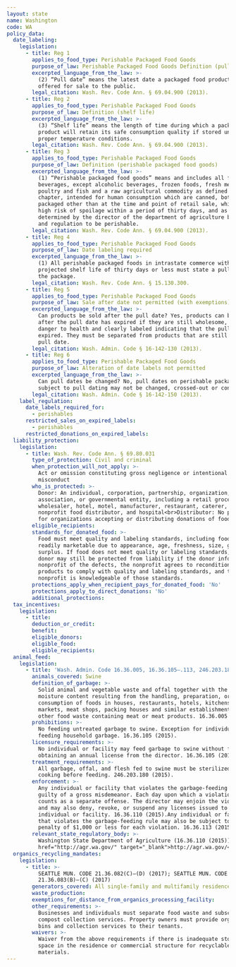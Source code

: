 ```yaml
---
layout: state
name: Washington
code: WA
policy_data:
  date_labeling:
    legislation:
      - title: Reg 1
        applies_to_food_type: Perishable Packaged Food Goods
        purpose_of_law: Perishable Packaged Food Goods Definition (pull date)
        excerpted_language_from_the_law: >-
          (2) “Pull date” means the latest date a packaged food product shall be
          offered for sale to the public.
        legal_citation: Wash. Rev. Code Ann. § 69.04.900 (2013).
      - title: Reg 2
        applies_to_food_type: Perishable Packaged Food Goods
        purpose_of_law: Definition (shelf life)
        excerpted_language_from_the_law: >-
          (3) “Shelf life” means the length of time during which a packaged food
          product will retain its safe consumption quality if stored under
          proper temperature conditions.
        legal_citation: Wash. Rev. Code Ann. § 69.04.900 (2013).
      - title: Reg 3
        applies_to_food_type: Perishable Packaged Food Goods
        purpose_of_law: Definition (perishable packaged food goods)
        excerpted_language_from_the_law: >-
          (1) “Perishable packaged food goods” means and includes all foods and
          beverages, except alcoholic beverages, frozen foods, fresh meat,
          poultry and fish and a raw agricultural commodity as defined in this
          chapter, intended for human consumption which are canned, bottled, or
          packaged other than at the time and point of retail sale, which have a
          high risk of spoilage within a period of thirty days, and as
          determined by the director of the department of agriculture by rule
          and regulation to be perishable.
        legal_citation: Wash. Rev. Code Ann. § 69.04.900 (2013).
      - title: Reg 4
        applies_to_food_type: Perishable Packaged Food Goods
        purpose_of_law: Date labeling required
        excerpted_language_from_the_law: >-
          (1) All perishable packaged foods in intrastate commerce with
          projected shelf life of thirty days or less must state a pull date on
          the package.
        legal_citation: Wash. Rev. Code Ann. § 15.130.300.
      - title: Reg 5
        applies_to_food_type: Perishable Packaged Food Goods
        purpose_of_law: Sale after date not permitted (with exemptions)
        excerpted_language_from_the_law: >-
          Can products be sold after the pull date? Yes, products can be sold
          after the pull date has expired if they are still wholesome, not a
          danger to health and clearly labeled indicating that the pull date has
          expired. They must be separated from products that are still within
          pull date.
        legal_citation: Wash. Admin. Code § 16-142-130 (2013).
      - title: Reg 6
        applies_to_food_type: Perishable Packaged Food Goods
        purpose_of_law: Alteration of date labels not permitted
        excerpted_language_from_the_law: >-
          Can pull dates be changed? No, pull dates on perishable packaged foods
          subject to pull dating may not be changed, crossed-out or concealed.
        legal_citation: Wash. Admin. Code § 16-142-150 (2013).
    label_regulation:
      date_labels_required_for:
        - perishables
      restricted_sales_on_expired_labels:
        - perishables
      restricted_donations_on_expired_labels:
  liability_protection:
    legislation:
      - title: Wash. Rev. Code Ann. § 69.80.031
        type_of_protection: Civil and criminal
        when_protection_will_not_apply: >-
          Act or omission constituting gross negligence or intentional
          misconduct
        who_is_protected: >-
          Donor: An individual, corporation, partnership, organization,
          association, or governmental entity, including a retail grocer,
          wholesaler, hotel, motel, manufacturer, restaurant, caterer, farmer,
          nonprofit food distributor, and hospital<br>Distributor: No protection
          for organizations accepting or distributing donations of food
        eligible_recipients:
        standards_for_donated_food: >-
          Food must meet quality and labeling standards, including food not
          readily marketable due to appearance, age, freshness, size, grade, or
          surplus. If food does not meet quality or labeling standards, the
          donor may still be protected from liability if the donor informs the
          nonprofit of the defects, the nonprofit agrees to recondition the
          products to comply with quality and labeling standards, and the
          nonprofit is knowledgeable of those standards.
        protections_apply_when_recipient_pays_for_donated_food: 'No'
        protections_apply_to_direct_donations: 'No'
        additional_protections:
  tax_incentives:
    legislation:
      - title:
        deduction_or_credit:
        benefit:
        eligible_donors:
        eligible_food:
        eligible_recipients:
  animal_feed:
    legislation:
      - title: 'Wash. Admin. Code 16.36.005, 16.36.105–.113, 246.203.180 (2015)'
        animals_covered: Swine
        definition_of_garbage: >-
          Solid animal and vegetable waste and offal together with the natural
          moisture content resulting from the handling, preparation, or
          consumption of foods in houses, restaurants, hotels, kitchens,
          markets, meat shops, packing houses and similar establishments or any
          other food waste containing meat or meat products. 16.36.005 (2015).
        prohibitions: >-
          No feeding untreated garbage to swine. Exception for individuals
          feeding household garbage. 16.36.105 (2015).
        licensure_requirements: >-
          No individual or facility may feed garbage to swine without first
          obtaining an annual license from the director. 16.36.105 (2015).
        treatment_requirements: >-
          All garbage, offal, and flesh fed to swine must be sterilized by
          cooking before feeding. 246.203.180 (2015).
        enforcement: >-
          Any individual or facility that violates the garbage-feeding rule is
          guilty of a gross misdemeanor. Each day upon which a violation occurs
          counts as a separate offense. The director may enjoin the violation
          and may also deny, revoke, or suspend any licenses issued to an
          individual or facility. 16.36.110 (2015).Any individual or facility
          that violates the garbage-feeding rule may also be subject to a civil
          penalty of $1,000 or less for each violation. 16.36.113 (2015).
        relevant_state_regulatory_body: >-
          Washington State Department of Agriculture (16.36.110 (2015)), <a
          href="http://agr.wa.gov/" target="_blank">http://agr.wa.gov/</a>.
  organics_recycling_mandates:
    legislation:
      - title: >-
          SEATTLE MUN. CODE 21.36.082(C)–(D) (2017); SEATTLE MUN. CODE
          21.36.083(B)–(C) (2017)
        generators_covered: All single-family and multifamily residences and commercial businesses
        waste_production:
        exemptions_for_distance_from_organics_processing_facility:
        other_requirements: >-
          Businesses and individuals must separate food waste and subscribe to
          compost collection services. Property owners must provide organics
          bins and collection services to their tenants.
        waivers: >-
          Waiver from the above requirements if there is inadequate storage
          space in the residence or commercial structure for recyclable
          materials.
---
```


